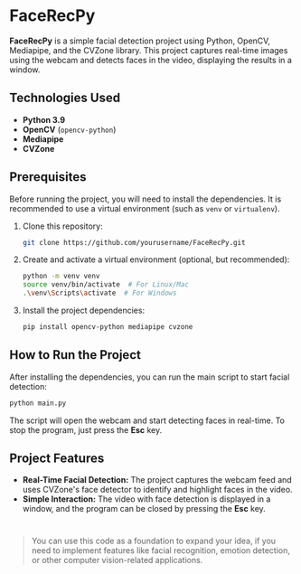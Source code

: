 # FaceRecPy

**FaceRecPy** is a simple facial detection project using Python, OpenCV, Mediapipe, and the CVZone library. This project captures real-time images using the webcam and detects faces in the video, displaying the results in a window.

## Technologies Used

- **Python 3.9**
- **OpenCV** (`opencv-python`)
- **Mediapipe**
- **CVZone**

## Prerequisites

Before running the project, you will need to install the dependencies. It is recommended to use a virtual environment (such as `venv` or `virtualenv`).

1. Clone this repository:
   ```bash
   git clone https://github.com/yourusername/FaceRecPy.git
   ```

2. Create and activate a virtual environment (optional, but recommended):
   ```bash
   python -m venv venv
   source venv/bin/activate  # For Linux/Mac
   .\venv\Scripts\activate  # For Windows
   ```

3. Install the project dependencies:
   ```bash
   pip install opencv-python mediapipe cvzone
   ```

## How to Run the Project

After installing the dependencies, you can run the main script to start facial detection:

```bash
python main.py
```

The script will open the webcam and start detecting faces in real-time. To stop the program, just press the **Esc** key.

## Project Features

- **Real-Time Facial Detection:** The project captures the webcam feed and uses CVZone's face detector to identify and highlight faces in the video.
- **Simple Interaction:** The video with face detection is displayed in a window, and the program can be closed by pressing the **Esc** key.

#

> You can use this code as a foundation to expand your idea, if you need to implement features like facial recognition, emotion detection, or other computer vision-related applications.

